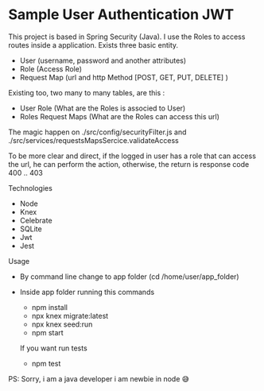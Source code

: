 # Sample User Authentication JWT 

This project is based in Spring Security (Java). 
I use the Roles to access routes inside a application.
Exists three basic entity.

- User (username, password and another attributes)
- Role (Access Role)
- Request Map (url and http Method [POST, GET, PUT, DELETE] )

Existing too, two many to many tables, are this :

- User Role (What are the Roles is associed to User)
- Roles Request Maps (What are the Roles can access this url)

The magic happen on ./src/config/securityFilter.js and ./src/services/requestsMapsSercice.validateAccess

To be more clear and direct, if the logged in user has a role that can access the url, he can perform the action, otherwise, the return is response code 400 .. 403

Technologies

- Node
- Knex
- Celebrate
- SQLite
- Jwt
- Jest 

Usage

- By command line change to app folder (cd /home/user/app_folder)
- Inside app folder running this commands
    - npm install
    - npx knex migrate:latest
    - npx knex seed:run
    - npm start
    
    If you want run tests
    - npm test
    
 PS: Sorry, i am a java developer i am newbie in node :sweat_smile: